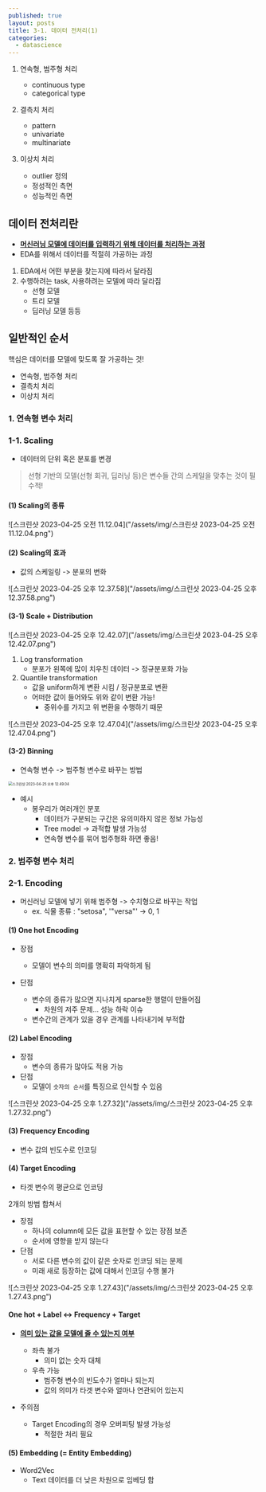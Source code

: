 ```yaml
---
published: true
layout: posts
title: 3-1. 데이터 전처리(1)
categories: 
  - datascience
---
```



1. 연속형, 범주형 처리
    - continuous type
    - categorical type


2. 결측치 처리
    - pattern
    - univariate
    - multinariate


3. 이상치 처리
    - outlier 정의
    - 정성적인 측면
    - 성능적인 측면

## 데이터 전처리란

- **<u>머신러닝 모델에 데이터를 입력하기 위해 데이터를 처리하는 과정</u>**
- EDA를 위해서 데이터를 적절히 가공하는 과정

1. EDA에서 어떤 부분을 찾는지에 따라서 달라짐
2. 수행하려는 task, 사용하려는 모델에 따라 달라짐 
    - 선형 모델
    - 트리 모델
    - 딥러닝 모델 등등



## 일반적인 순서

핵심은 데이터를 모델에 맞도록 잘 가공하는 것!

- 연속형, 범주형 처리
- 결측치 처리
- 이상치 처리



### 1. 연속형 변수 처리

### 1-1. Scaling

- 데이터의 단위 혹은 분포를 변경

> 선형 기반의 모델(선형 회귀, 딥러닝 등)은 변수들 간의 스케일을 맞추는 것이 필수적!



#### (1) Scaling의 종류

![스크린샷 2023-04-25 오전 11.12.04]("/assets/img/스크린샷 2023-04-25 오전 11.12.04.png")

#### (2) Scaling의 효과

- 값의 스케일링 -> 분포의 변화

![스크린샷 2023-04-25 오후 12.37.58]("/assets/img/스크린샷 2023-04-25 오후 12.37.58.png")

#### (3-1) Scale + Distribution

![스크린샷 2023-04-25 오후 12.42.07]("/assets/img/스크린샷 2023-04-25 오후 12.42.07.png")

1. Log transformation
	- 분포가 왼쪽에 많이 치우친 데이터 -> 정규분포화 가능
2. Quantile transformation
	- 값을 uniform하게 변환 시킴 / 정규분포로 변환
	- 어떠한 값이 들어와도 위와 같이 변환 가능!
		- 중위수를 가지고 위 변환을 수행하기 때문

![스크린샷 2023-04-25 오후 12.47.04]("/assets/img/스크린샷 2023-04-25 오후 12.47.04.png")

#### (3-2) Binning

- 연속형 변수 -> 범주형 변수로 바꾸는 방법

<img src="/assets/img/스크린샷 2023-04-25 오후 12.49.04.png" alt="스크린샷 2023-04-25 오후 12.49.04" style="zoom:50%;" />

- 예시
	- 봉우리가 여러개인 분포
		- 데이터가 구분되는 구간은 유의미하지 않은 정보 가능성
		- Tree model -> 과적합 발생 가능성
		- 연속형 변수를 묶어 범주형화 하면 좋음!



### 2. 범주형 변수 처리

### 2-1. Encoding

- 머신러닝 모델에 넣기 위해 범주형 -> 수치형으로 바꾸는 작업
	- ex. 식물 종류 : "setosa", '"versa"' -> 0, 1



#### (1) One hot Encoding

- 장점
	- 모델이 변수의 의미를 명확히 파악하게 됨

- 단점
	- 변수의 종류가 많으면 지나치게 sparse한 행렬이 만들어짐
		- 차원의 저주 문제... 성능 하락 이슈
	- 변수간의 관계가 있을 경우 관계를 나타내기에 부적합



#### (2) Label Encoding

- 장점
	- 변수의 종류가 많아도 적용 가능
- 단점
	- 모델이 `숫자의 순서`를 특징으로 인식할 수 있음

![스크린샷 2023-04-25 오후 1.27.32]("/assets/img/스크린샷 2023-04-25 오후 1.27.32.png")



#### (3) Frequency Encoding

- 변수 값의 빈도수로 인코딩



#### (4) Target Encoding

-  타겟 변수의 평균으로 인코딩



2개의 방법 합쳐서

- 장점
	- 하나의 column에 모든 값을 표현할 수 있는 장점 보존
	- 순서에 영향을 받지 않는다
- 단점
	- 서로 다른 변수의 값이 같은 숫자로 인코딩 되는 문제
	- 미래 새로 등장하는 값에 대해서 인코딩 수행 불가



![스크린샷 2023-04-25 오후 1.27.43]("/assets/img/스크린샷 2023-04-25 오후 1.27.43.png")



#### One hot + Label  <->  Frequency + Target

- **<u>의미 있는 값을 모델에 줄 수 있는지 여부</u>**
	- 좌측 불가
		- 의미 없는 숫자 대체
	- 우측 가능
		- 범주형 변수의 빈도수가 얼마나 되는지
		- 값의 의미가 타겟 변수와 얼마나 연관되어 있는지
	
- 주의점
	- Target Encoding의 경우 오버피팅 발생 가능성
		- 적절한 처리 필요



#### (5) Embedding (= Entity Embedding)

- Word2Vec
	- Text 데이터를 더 낮은 차원으로 임베딩 함